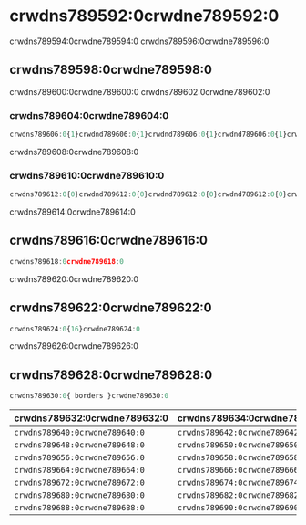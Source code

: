 # crwdns789592:0crwdne789592:0

<p class="description">crwdns789594:0crwdne789594:0 crwdns789596:0crwdne789596:0</p>

## crwdns789598:0crwdne789598:0

crwdns789600:0crwdne789600:0 crwdns789602:0crwdne789602:0

### crwdns789604:0crwdne789604:0

```jsx
crwdns789606:0{1}crwdnd789606:0{1}crwdnd789606:0{1}crwdnd789606:0{1}crwdnd789606:0{1}crwdne789606:0
```

crwdns789608:0crwdne789608:0

### crwdns789610:0crwdne789610:0

```jsx
crwdns789612:0{0}crwdnd789612:0{0}crwdnd789612:0{0}crwdnd789612:0{0}crwdnd789612:0{0}crwdne789612:0
```

crwdns789614:0crwdne789614:0

## crwdns789616:0crwdne789616:0

```jsx
crwdns789618:0crwdne789618:0
```

crwdns789620:0crwdne789620:0

## crwdns789622:0crwdne789622:0

```jsx
crwdns789624:0{16}crwdne789624:0
```

crwdns789626:0crwdne789626:0

## crwdns789628:0crwdne789628:0

```js
crwdns789630:0{ borders }crwdne789630:0
```

| crwdns789632:0crwdne789632:0   | crwdns789634:0crwdne789634:0   | crwdns789636:0crwdne789636:0   | crwdns789638:0crwdne789638:0   |
|:------------------------------ |:------------------------------ |:------------------------------ |:------------------------------ |
| `crwdns789640:0crwdne789640:0` | `crwdns789642:0crwdne789642:0` | `crwdns789644:0crwdne789644:0` | `crwdns789646:0crwdne789646:0` |
| `crwdns789648:0crwdne789648:0` | `crwdns789650:0crwdne789650:0` | `crwdns789652:0crwdne789652:0` | `crwdns789654:0crwdne789654:0` |
| `crwdns789656:0crwdne789656:0` | `crwdns789658:0crwdne789658:0` | `crwdns789660:0crwdne789660:0` | `crwdns789662:0crwdne789662:0` |
| `crwdns789664:0crwdne789664:0` | `crwdns789666:0crwdne789666:0` | `crwdns789668:0crwdne789668:0` | `crwdns789670:0crwdne789670:0` |
| `crwdns789672:0crwdne789672:0` | `crwdns789674:0crwdne789674:0` | `crwdns789676:0crwdne789676:0` | `crwdns789678:0crwdne789678:0` |
| `crwdns789680:0crwdne789680:0` | `crwdns789682:0crwdne789682:0` | `crwdns789684:0crwdne789684:0` | `crwdns789686:0crwdne789686:0` |
| `crwdns789688:0crwdne789688:0` | `crwdns789690:0crwdne789690:0` | `crwdns789692:0crwdne789692:0` | `crwdns789694:0crwdne789694:0` |